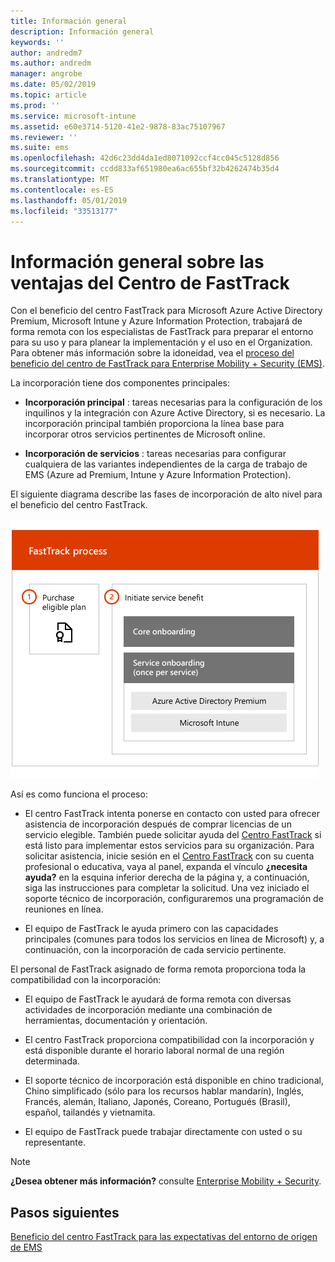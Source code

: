 ```yaml
---
title: Información general
description: Información general
keywords: ''
author: andredm7
ms.author: andredm
manager: angrobe
ms.date: 05/02/2019
ms.topic: article
ms.prod: ''
ms.service: microsoft-intune
ms.assetid: e60e3714-5120-41e2-9878-83ac75107967
ms.reviewer: ''
ms.suite: ems
ms.openlocfilehash: 42d6c23dd4da1ed8071092ccf4cc045c5128d856
ms.sourcegitcommit: ccdd833af651980ea6ac655bf32b4262474b35d4
ms.translationtype: MT
ms.contentlocale: es-ES
ms.lasthandoff: 05/01/2019
ms.locfileid: "33513177"
---
```

# <a name="fasttrack-center-benefit-overview"></a>Información general sobre las ventajas del Centro de FastTrack

Con el beneficio del centro FastTrack para Microsoft Azure Active Directory Premium, Microsoft Intune y Azure Information Protection, trabajará de forma remota con los especialistas de FastTrack para preparar el entorno para su uso y para planear la implementación y el uso en el Organization. Para obtener más información sobre la idoneidad, vea el [proceso del beneficio del centro de FastTrack para Enterprise Mobility + Security (EMS)](EMS-fasttrack-process.md).

La incorporación tiene dos componentes principales:

-   **Incorporación principal** : tareas necesarias para la configuración de los inquilinos y la integración con Azure Active Directory, si es necesario. La incorporación principal también proporciona la línea base para incorporar otros servicios pertinentes de Microsoft online.

-   **Incorporación de servicios** : tareas necesarias para configurar cualquiera de las variantes independientes de la carga de trabajo de EMS (Azure ad Premium, Intune y Azure Information Protection).

El siguiente diagrama describe las fases de incorporación de alto nivel para el beneficio del centro FastTrack.

![Fases de incorporación de alto nivel del uso del beneficio del centro FastTrack](./media/ft-onboarding-process.png)

Así es como funciona el proceso:

- El centro FastTrack intenta ponerse en contacto con usted para ofrecer asistencia de incorporación después de comprar licencias de un servicio elegible. También puede solicitar ayuda del [Centro FastTrack](https://go.microsoft.com/fwlink/?linkid=780698) si está listo para implementar estos servicios para su organización. Para solicitar asistencia, inicie sesión en el [Centro FastTrack](https://go.microsoft.com/fwlink/?linkid=780698) con su cuenta profesional o educativa, vaya al panel, expanda el vínculo **¿necesita ayuda?** en la esquina inferior derecha de la página y, a continuación, siga las instrucciones para completar la solicitud. Una vez iniciado el soporte técnico de incorporación, configuraremos una programación de reuniones en línea.

-   El equipo de FastTrack le ayuda primero con las capacidades principales (comunes para todos los servicios en línea de Microsoft) y, a continuación, con la incorporación de cada servicio pertinente.

El personal de FastTrack asignado de forma remota proporciona toda la compatibilidad con la incorporación:

-   El equipo de FastTrack le ayudará de forma remota con diversas actividades de incorporación mediante una combinación de herramientas, documentación y orientación.

-   El centro FastTrack proporciona compatibilidad con la incorporación y está disponible durante el horario laboral normal de una región determinada.

-   El soporte técnico de incorporación está disponible en chino tradicional, Chino simplificado (sólo para los recursos hablar mandarín), Inglés, Francés, alemán, Italiano, Japonés, Coreano, Portugués (Brasil), español, tailandés y vietnamita.

-   El equipo de FastTrack puede trabajar directamente con usted o su representante.

> [!NOTE]
> **¿Desea obtener más información?** consulte [Enterprise Mobility + Security](https://www.microsoft.com/cloud-platform/enterprise-mobility).

## <a name="next-steps"></a>Pasos siguientes

[Beneficio del centro FastTrack para las expectativas del entorno de origen de EMS](EMS-source-environment-expectations.md)

